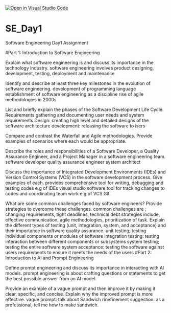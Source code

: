 [![Open in Visual Studio Code](https://classroom.github.com/assets/open-in-vscode-2e0aaae1b6195c2367325f4f02e2d04e9abb55f0b24a779b69b11b9e10269abc.svg)](https://classroom.github.com/online_ide?assignment_repo_id=15574076&assignment_repo_type=AssignmentRepo)
# SE_Day1
Software Engineering Day1 Assignment

#Part 1: Introduction to Software Engineering

Explain what software engineering is and discuss its importance in the technology industry.
software engineering involves product designing, development, testing, deployment and maintenance 

Identify and describe at least three key milestones in the evolution of software engineering.
development of programming language 
establishment of software engineering as a discipline 
rise of agile methodologies in 2000s

List and briefly explain the phases of the Software Development Life Cycle.
Requirements:gathering and documenting user needs and system requirements
Design: creating high level and detailed designs of the software architecture 
development: releasing the software to isers

Compare and contrast the Waterfall and Agile methodologies. Provide examples of scenarios where each would be appropriate.


Describe the roles and responsibilities of a Software Developer, a Quality Assurance Engineer, and a Project Manager in a software engineering team.
software developer
quality assurance engineer
system architect 

Discuss the importance of Integrated Development Environments (IDEs) and Version Control Systems (VCS) in the software development process. Give examples of each.
provides comprehensive tool for writing, debugging and testing codes e.g of IDEs visual studio
software tool for tracking changes to codes and coordinating team work e.g of VCS Git.

What are some common challenges faced by software engineers? Provide strategies to overcome these challenges.
common challenges are ; changing requirements, tight deadlines, technical debt
strategies include, effective communication, agile methodologies, prioritization of task.
Explain the different types of testing (unit, integration, system, and acceptance) and their importance in software quality assurance.
unit testing; testing individual components or modules of software 
integration testing: testing interaction between different components or subsystems
system testing; testing the entire software system 
acceptance: testing the software against users requirements to ensure it meets the needs of the users
#Part 2: Introduction to AI and Prompt Engineering


Define prompt engineering and discuss its importance in interacting with AI models.
prompt engineering is about crafting questions or statements to get the best possible answer from an AI model.

Provide an example of a vague prompt and then improve it by making it clear, specific, and concise. Explain why the improved prompt is more effective.
vague prompt: talk about Sandwich 
rinefinement suggestion: as a professional, tell me how to make sandwich.
